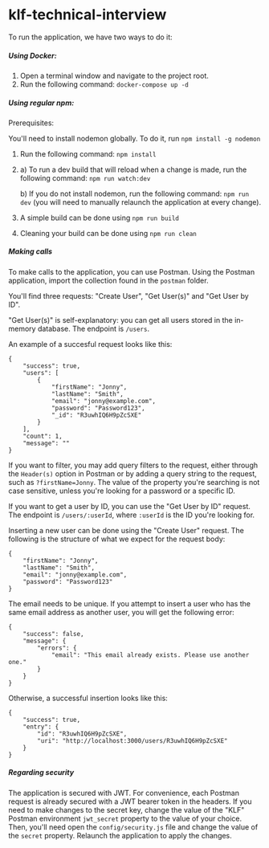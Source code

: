 # klf-technical-interview

To run the application, we have two ways to do it:

##### Using Docker:

1. Open a terminal window and navigate to the project root.
2. Run the following command: `docker-compose up -d`

##### Using regular npm:
Prerequisites:

You'll need to install nodemon globally. To do it, run `npm install -g nodemon`

1. Run the following command: `npm install`
2. a) To run a dev build that will reload when a change is made, run the following command: `npm run watch:dev`


   b) If you do not install nodemon, run the following command: `npm run dev` (you will need to manually relaunch the application at every change).
3. A simple build can be done using `npm run build`
4. Cleaning your build can be done using `npm run clean`

##### Making calls

To make calls to the application, you can use Postman. Using the Postman application, import the collection found in the `postman` folder.

You'll find three requests: "Create User", "Get User(s)" and "Get User by ID".

"Get User(s)" is self-explanatory: you can get all users stored in the in-memory database. The endpoint is `/users`.

An example of a succesful request looks like this:

```
{
    "success": true,
    "users": [
        {
            "firstName": "Jonny",
            "lastName": "Smith",
            "email": "jonny@example.com",
            "password": "Password123",
            "_id": "R3uwhIQ6H9pZcSXE"
        }
    ],
    "count": 1,
    "message": ""
}
```
If you want to filter, you may add query filters to the request, either through the `Header(s)` option in Postman or by adding a query string to the request, such as `?firstName=Jonny`. The value of the property you're searching is not case sensitive, unless you're looking for a password or a specific ID.

If you want to get a user by ID, you can use the "Get User by ID" request. The endpoint is `/users/:userId`, where `:userId` is the ID you're looking for.

Inserting a new user can be done using the "Create User" request. The following is the structure of what we expect for the request body:

```
{
	"firstName": "Jonny",
	"lastName": "Smith",
	"email": "jonny@example.com",
	"password": "Password123"
}
```

The email needs to be unique. If you attempt to insert a user who has the same email address as another user, you will get the following error:

```
{
    "success": false,
    "message": {
        "errors": {
            "email": "This email already exists. Please use another one."
        }
    }
}
```

Otherwise, a successful insertion looks like this:

```
{
    "success": true,
    "entry": {
        "id": "R3uwhIQ6H9pZcSXE",
        "uri": "http://localhost:3000/users/R3uwhIQ6H9pZcSXE"
    }
}
```

##### Regarding security
The application is secured with JWT. For convenience, each Postman request is already secured with a JWT bearer token in the headers. If you need to make changes to the secret key, change the value of the "KLF" Postman environment `jwt_secret` property to the value of your choice. Then, you'll need open the `config/security.js` file and change the value of the `secret` property. Relaunch the application to apply the changes.